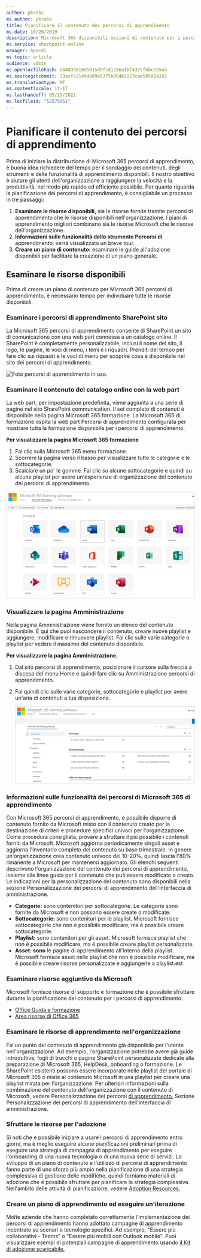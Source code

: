 ```yaml
---
author: pkrebs
ms.author: pkrebs
title: Pianificare il contenuto dei percorsi di apprendimento
ms.date: 10/20/2019
description: Microsoft 365 disponibili opzioni di contenuto per i percorsi di apprendimento.
ms.service: sharepoint-online
manager: bpardi
ms.topic: article
audience: admin
ms.openlocfilehash: e84835818d5015d5fcd1256af8f437cfbbceb54a
ms.sourcegitcommit: 33acfc2149de89e8375b064b2223cae505d2a102
ms.translationtype: MT
ms.contentlocale: it-IT
ms.lasthandoff: 05/19/2021
ms.locfileid: "52575951"
---
```

# <a name="plan-your-learning-pathways-content"></a>Pianificare il contenuto dei percorsi di apprendimento
Prima di iniziare la distribuzione di Microsoft 365 percorsi di apprendimento, è buona idea richiedere del tempo per il sondaggio dei contenuti, degli strumenti e delle funzionalità di apprendimento disponibili. Il nostro obiettivo è aiutare gli utenti dell'organizzazione a raggiungere la velocità e la produttività, nel modo più rapido ed efficiente possibile. Per quanto riguarda la pianificazione dei percorsi di apprendimento, è consigliabile un processo in tre passaggi:

1. **Esaminare le risorse disponibili,** sia le risorse fornite tramite percorsi di apprendimento che le risorse disponibili nell'organizzazione. I piani di apprendimento migliori combinano sia le risorse Microsoft che le risorse dell'organizzazione.
2. **Informazioni sulle funzionalità dello strumento Percorsi di** apprendimento: verrà visualizzato un breve tour. 
3. **Creare un piano di contenuto:** esaminare le guide all'adozione disponibili per facilitare la creazione di un piano generale.

## <a name="review-the-available-resources"></a>Esaminare le risorse disponibili
Prima di creare un piano di contenuto per Microsoft 365 percorsi di apprendimento, è necessario tempo per individuare tutte le risorse disponibili.  

### <a name="review-the-learning-pathways-sharepoint-site"></a>Esaminare i percorsi di apprendimento SharePoint sito
La Microsoft 365 percorsi di apprendimento consente di SharePoint un sito di comunicazione con una web part connessa a un catalogo online. Il SharePoint è completamente personalizzabile, inclusi il nome del sito, il logo, le pagine, le voci di menu, i temi e i riquadri. Prenditi del tempo per fare clic sui riquadri e le voci di menu per scoprire cosa è disponibile nel sito dei percorsi di apprendimento.

![Foto percorsi di apprendimento in uso.](media/cg-introducing.png)

### <a name="review-the-content-from-the-online-catalog-with-the-web-part"></a>Esaminare il contenuto del catalogo online con la web part
La web part, per impostazione predefinita, viene aggiunta a una serie di pagine nel sito SharePoint communication. Il set completo di contenuti è disponibile nella pagina Microsoft 365 formazione. La Microsoft 365 di formazione ospita la web part Percorsi di apprendimento configurata per mostrare tutta la formazione disponibile per i percorsi di apprendimento. 

**Per visualizzare la pagina Microsoft 365 formazione**
1. Fai clic sulla Microsoft 365 menu formazione. 
1. Scorrere la pagina verso il basso per visualizzare tutte le categorie e le sottocategorie.
2. Scalciare un po' le gomme. Fai clic su alcune sottocategorie e quindi su alcune playlist per avere un'esperienza di organizzazione del contenuto dei percorsi di apprendimento. 

![La finestra mostra le icone delle categorie dei percorsi di apprendimento.](media/cg-adminsuccesscenterplan_01.png)

### <a name="view-the-administration-page"></a>Visualizzare la pagina Amministrazione
Nella pagina Amministrazione viene fornito un elenco del contenuto disponibile. È qui che puoi nascondere il contenuto, creare nuove playlist e aggiungere, modificare e rimuovere playlist. Fai clic sulle varie categorie e playlist per vedere il massimo del contenuto disponibile. 

**Per visualizzare la pagina Amministrazione.**
1. Dal sito percorsi di apprendimento, posizionare il cursore sulla freccia a discesa del menu Home e quindi fare clic su Amministrazione percorsi di apprendimento.  
2. Fai quindi clic sulle varie categorie, sottocategorie e playlist per avere un'aria di contenuti a tua disposizione. 

   ![Finestra opzioni percorsi di esempio.](media/cg-adminsuccesscenterplan_02.png)

### <a name="get-to-know-the-capabilities-of-microsoft-365-learning-pathways"></a>Informazioni sulle funzionalità dei percorsi di Microsoft 365 di apprendimento
Con Microsoft 365 percorsi di apprendimento, è possibile disporre di contenuto fornito da Microsoft misto con il contenuto creato per la destinazione di criteri e procedure specifici univoci per l'organizzazione. Come procedura consigliata, provare a sfruttare il più possibile i contenuti forniti da Microsoft. Microsoft aggiorna periodicamente singoli asset e aggiorna l'inventario completo del contenuto su base trimestrale. In genere un'organizzazione crea contenuto univoco del 10-20%, quindi lascia l'80% rimanente a Microsoft per mantenersi aggiornato. Gli elenchi seguenti descrivono l'organizzazione del contenuto dei percorsi di apprendimento, insieme alle linee guida per il contenuto che può essere modificato o creato. Le indicazioni per la personalizzazione del contenuto sono disponibili nella sezione Personalizzazione dei percorsi di apprendimento dell'interfaccia di amministrazione.

- **Categorie:** sono contenitori per sottocategorie. Le categorie sono fornite da Microsoft e non possono essere create o modificate.
- **Sottocategorie:** sono contenitori per le playlist. Microsoft fornisce sottocategorie che non è possibile modificare, ma è possibile creare sottocategorie. 
- **Playlist:** sono contenitori per gli asset. Microsoft fornisce playlist che non è possibile modificare, ma è possibile creare playlist personalizzate.  
- **Asset: sono** le pagine di apprendimento all'interno della playlist. Microsoft fornisce asset nelle playlist che non è possibile modificare, ma è possibile creare risorse personalizzate e aggiungerle a playlist.est

### <a name="review-additional-resources-from-microsoft"></a>Esaminare risorse aggiuntive da Microsoft
Microsoft fornisce risorse di supporto e formazione che è possibile sfruttare durante la pianificazione del contenuto per i percorsi di apprendimento.  

-  [Office Guida e formazione](https://support.office.com)
-  [Area risorse di Office 365](https://support.office.com/office-training-center)

### <a name="review-the-learning-resources-in-your-organization"></a>Esaminare le risorse di apprendimento nell'organizzazione
Fai un punto del contenuto di apprendimento già disponibile per l'utente nell'organizzazione.
Ad esempio, l'organizzazione potrebbe avere già guide introduttive, fogli di trucchi o pagine SharePoint personalizzate dedicate alla preparazione di Microsoft 365, HelpDesk, onboarding o formazione. Le SharePoint esistenti possono essere incorporate nelle playlist del portale di Microsoft 365 o miste al contenuto Microsoft in una playlist per creare una playlist mirata per l'organizzazione. Per ulteriori informazioni sulla combinazione del contenuto dell'organizzazione con il contenuto di Microsoft, vedere Personalizzazione dei percorsi [di apprendimento.](custom_overview.md) Sezione Personalizzazione dei percorsi di apprendimento dell'interfaccia di amministrazione.

### <a name="leverage-the-adoption-resources"></a>Sfruttare le risorse per l'adozione
Si noti che è possibile iniziare a usare i percorsi di apprendimento entro giorni, ma è meglio eseguire alcune pianificazioni preliminari prima di eseguire una strategia di campagna di apprendimento per eseguire l'onboarding di una nuova tecnologia o di una nuova serie di servizi. Lo sviluppo di un piano di contenuto e l'utilizzo di percorsi di apprendimento fanno parte di uno sforzo più ampio nella pianificazione di una strategia complessiva di gestione delle modifiche, quindi forniamo materiali di adozione che è possibile sfruttare per pianificare la strategia complessiva. Nell'ambito delle attività di pianificazione, vedere [Adoption Resources.](https://resources.techcommunity.microsoft.com/adoption/)

### <a name="build-a-learning-plan-and-iterate"></a>Creare un piano di apprendimento ed eseguire un'iterazione 
Molte aziende che hanno completato correttamente l'implementazione dei percorsi di apprendimento hanno adottato campagne di apprendimento incentrate su scenari o tecnologie specifici. Ad esempio, "Essere più collaborativi - Teams" o "Essere più mobili con Outlook mobile". Puoi visualizzare esempi di potenziali campagne di apprendimento usando [il Kit di adozione scaricabile.](https://teamworktools.azurewebsites.net/m365lp/m365lpadoptionkit.zip)


 

